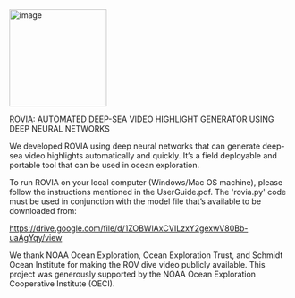 <img width="174" alt="image" src="https://github.com/oeci/ROVIA/assets/132848329/16094bf7-4122-4cf8-a676-7459abe83093">

ROVIA: AUTOMATED DEEP-SEA VIDEO HIGHLIGHT GENERATOR USING DEEP NEURAL NETWORKS

We developed ROVIA using deep neural networks that can generate deep-sea video highlights automatically and quickly. It’s a field deployable and portable tool that can be used in ocean exploration. 

To run ROVIA on your local computer (Windows/Mac OS machine), please follow the instructions mentioned in the UserGuide.pdf. The 'rovia.py' code must be used in conjunction with the model file that’s available to be downloaded from:

https://drive.google.com/file/d/1ZOBWlAxCVILzxY2gexwV80Bb-uaAgYqy/view

We thank NOAA Ocean Exploration, Ocean Exploration Trust, and Schmidt Ocean Institute for making the ROV dive video publicly available. This project was generously supported by the NOAA Ocean Exploration Cooperative Institute (OECI).

